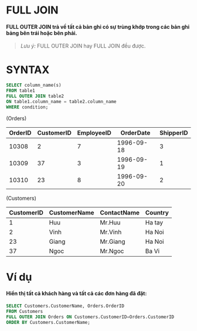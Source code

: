 # FULL JOIN
#### FULL OUTER JOIN trả về tất cả bản ghi có sự trùng khớp trong các bản ghi bảng bên trái hoặc bên phải.

> *Lưu ý:* FULL OUTER JOIN hay FULL JOIN đều được.

# SYNTAX 
```sql
SELECT column_name(s)
FROM table1
FULL OUTER JOIN table2
ON table1.column_name = table2.column_name
WHERE condition;
```

(Orders)

| OrderID | CustomerID | EmployeeID| OrderDate | ShipperID |
|---------|---------|-----------|---------|-----------     |
| 10308   | 2       |7 | 1996-09-18 | 3 |
| 10309   | 37      | 3| 1996-09-19 | 1 |
| 10310   | 23      | 8| 1996-09-20 | 2 |

(Customers)

| CustomerID | CustomerName | ContactName | Country |
|---------   |---------     |-----------  |---------|
| 1          | Huu          | Mr.Huu      | Ha tay   |
| 2         | Vinh          | Mr.Vinh      | Ha Noi   |
| 23          | Giang          | Mr.Giang      | Ha Noi   |
| 37          | Ngoc          | Mr.Ngoc      | Ba Vi   |

# Ví dụ
#### Hiển thị tất cả khách hàng và tất cả các đơn hàng đã đặt:
```sql
SELECT Customers.CustomerName, Orders.OrderID
FROM Customers
FULL OUTER JOIN Orders ON Customers.CustomerID=Orders.CustomerID
ORDER BY Customers.CustomerName;
```